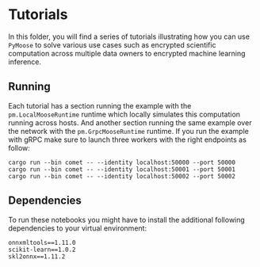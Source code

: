 # Tutorials

In this folder, you will find a series of tutorials illustrating how you can use `PyMoose` to solve various use cases such as encrypted scientific computation across multiple data owners to encrypted machine learning inference. 

## Running
Each tutorial has a section running the example with the `pm.LocalMooseRuntime` runtime which locally simulates this computation running across hosts. And another section running the same example over the network with the `pm.GrpcMooseRuntime` runtime. If you run the example with gRPC make sure to launch three workers with the right endpoints as follow:
```
cargo run --bin comet -- --identity localhost:50000 --port 50000
cargo run --bin comet -- --identity localhost:50001 --port 50001
cargo run --bin comet -- --identity localhost:50002 --port 50002
```

## Dependencies
To run these notebooks you might have to install the additional following dependencies to your virtual environment:
```
onnxmltools==1.11.0
scikit-learn==1.0.2
skl2onnx==1.11.2
```
